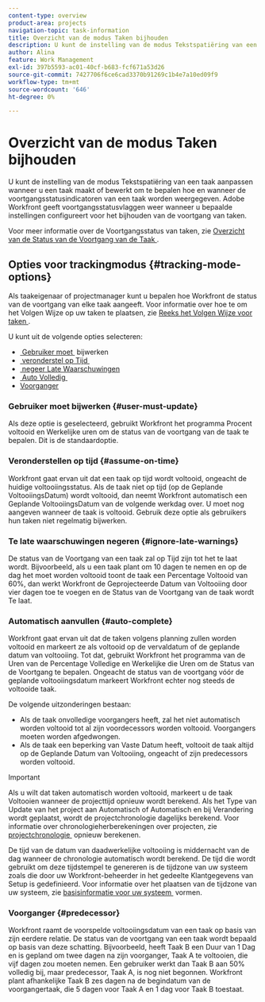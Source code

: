 ```yaml
---
content-type: overview
product-area: projects
navigation-topic: task-information
title: Overzicht van de modus Taken bijhouden
description: U kunt de instelling van de modus Tekstspatiëring van een taak aanpassen wanneer u een taak maakt of bewerkt om te bepalen hoe en wanneer de voortgangsstatusindicatoren van een taak worden weergegeven. Adobe Workfront geeft voortgangsstatusvlaggen weer wanneer u bepaalde instellingen configureert voor het bijhouden van de voortgang van taken.
author: Alina
feature: Work Management
exl-id: 397b5593-ac01-40cf-b683-fcf671a53d26
source-git-commit: 7427706f6ce6cad3370b91269c1b4e7a10ed09f9
workflow-type: tm+mt
source-wordcount: '646'
ht-degree: 0%

---
```


# Overzicht van de modus Taken bijhouden

<!-- Audited: 01/2024 -->

U kunt de instelling van de modus Tekstspatiëring van een taak aanpassen wanneer u een taak maakt of bewerkt om te bepalen hoe en wanneer de voortgangsstatusindicatoren van een taak worden weergegeven. Adobe Workfront geeft voortgangsstatusvlaggen weer wanneer u bepaalde instellingen configureert voor het bijhouden van de voortgang van taken.

Voor meer informatie over de Voortgangsstatus van taken, zie [&#x200B; Overzicht van de Status van de Voortgang van de Taak &#x200B;](../../../manage-work/tasks/task-information/task-progress-status.md).

<!--
<div data-mc-conditions="QuicksilverOrClassic.Draft mode">
<h2>Set Tracking Mode for tasks</h2>
<p>(NOTE: drafted, because we created a new article and linked it below. Left this article as a "Overview" article only.) </p>
<p>To set the tracking mode:</p>
<ol>
<li value="1">Go to the task you want to set the tracking mode for.</li>
<li value="2"> <p data-mc-conditions="QuicksilverOrClassic.Quicksilver">Click the <strong>More</strong> icon <img src="assets/qs-more-icon-on-an-object.png">next to the name of the task, then click&nbsp;<strong>Edit</strong>.</p> <p>The Edit Task dialog box opens. </p> </li>
<li value="3"> <p>In the&nbsp;<strong>Settings</strong> section, use the&nbsp;<strong>Tracking Mode</strong> drop-down menu to select the Tracking Mode for the task.</p> <p>For more information about the tracking mode options, see the <a href="#tracking-mode-options" class="MCXref xref" xrefformat="{para}">Tracking Mode options</a> section in this article. </p> </li>
<li value="4">Click&nbsp;<strong>Save Changes.</strong></li>
</ol>
</div>
-->

## Opties voor trackingmodus {#tracking-mode-options}

Als taakeigenaar of projectmanager kunt u bepalen hoe Workfront de status van de voortgang van elke taak aangeeft. Voor informatie over hoe te om het Volgen Wijze op uw taken te plaatsen, zie [&#x200B; Reeks het Volgen Wijze voor taken &#x200B;](../../../manage-work/tasks/task-information/set-tracking-mode-for-tasks.md).

U kunt uit de volgende opties selecteren:

* [&#x200B; Gebruiker moet &#x200B;](#user-must-update) bijwerken
* [&#x200B; veronderstel op Tijd &#x200B;](#assume-on-time)
* [&#x200B; negeer Late Waarschuwingen &#x200B;](#ignore-late-warnings)
* [&#x200B; Auto Volledig &#x200B;](#auto-complete)
* [Voorganger](#predecessor)

### Gebruiker moet bijwerken {#user-must-update}

Als deze optie is geselecteerd, gebruikt Workfront het programma Procent voltooid en Werkelijke uren om de status van de voortgang van de taak te bepalen. Dit is de standaardoptie.

### Veronderstellen op tijd {#assume-on-time}

Workfront gaat ervan uit dat een taak op tijd wordt voltooid, ongeacht de huidige voltooiingsstatus. Als de taak niet op tijd (op de Geplande VoltooiingsDatum) wordt voltooid, dan neemt Workfront automatisch een Geplande VoltooiingsDatum van de volgende werkdag over. U moet nog aangeven wanneer de taak is voltooid. Gebruik deze optie als gebruikers hun taken niet regelmatig bijwerken.

### Te late waarschuwingen negeren {#ignore-late-warnings}

De status van de Voortgang van een taak zal op Tijd zijn tot het te laat wordt. Bijvoorbeeld, als u een taak plant om 10 dagen te nemen en op de dag het moet worden voltooid toont de taak een Percentage Voltooid van 60%, dan werkt Workfront de Geprojecteerde Datum van Voltooiing door vier dagen toe te voegen en de Status van de Voortgang van de taak wordt Te laat.

### Automatisch aanvullen {#auto-complete}

Workfront gaat ervan uit dat de taken volgens planning zullen worden voltooid en markeert ze als voltooid op de vervaldatum of de geplande datum van voltooiing. Tot dat, gebruikt Workfront het programma van de Uren van de Percentage Volledige en Werkelijke die Uren om de Status van de Voortgang te bepalen. Ongeacht de status van de voortgang vóór de geplande voltooiingsdatum markeert Workfront echter nog steeds de voltooide taak.

De volgende uitzonderingen bestaan:

* Als de taak onvolledige voorgangers heeft, zal het niet automatisch worden voltooid tot al zijn voordecessors worden voltooid. Voorgangers moeten worden afgedwongen.
* Als de taak een beperking van Vaste Datum heeft, voltooit de taak altijd op de Geplande Datum van Voltooiing, ongeacht of zijn predecessors worden voltooid.

>[!IMPORTANT]
>
>Als u wilt dat taken automatisch worden voltooid, markeert u de taak Voltooien wanneer de projecttijd opnieuw wordt berekend. Als het Type van Update van het project aan Automatisch of Automatisch en bij Verandering wordt geplaatst, wordt de projectchronologie dagelijks berekend. Voor informatie over chronologieherberekeningen over projecten, zie [&#x200B; projectchronologie &#x200B;](../../../manage-work/projects/manage-projects/recalculate-project-timeline.md) opnieuw berekenen.
>
>De tijd van de datum van daadwerkelijke voltooiing is middernacht van de dag wanneer de chronologie automatisch wordt berekend. De tijd die wordt gebruikt om deze tijdstempel te genereren is de tijdzone van uw systeem zoals die door uw Workfront-beheerder in het gedeelte Klantgegevens van Setup is gedefinieerd. Voor informatie over het plaatsen van de tijdzone van uw systeem, zie [&#x200B; basisinformatie voor uw systeem &#x200B;](../../../administration-and-setup/get-started-wf-administration/configure-basic-info.md) vormen.

### Voorganger {#predecessor}

Workfront raamt de voorspelde voltooiingsdatum van een taak op basis van zijn eerdere relatie. De status van de voortgang van een taak wordt bepaald op basis van deze schatting. Bijvoorbeeld, heeft Taak B een Duur van 1 Dag en is gepland om twee dagen na zijn voorganger, Taak A te voltooien, die vijf dagen zou moeten nemen. Een gebruiker werkt dan Taak B aan 50% volledig bij, maar predecessor, Taak A, is nog niet begonnen. Workfront plant afhankelijke Taak B zes dagen na de begindatum van de voorgangertaak, die 5 dagen voor Taak A en 1 dag voor Taak B toestaat.
